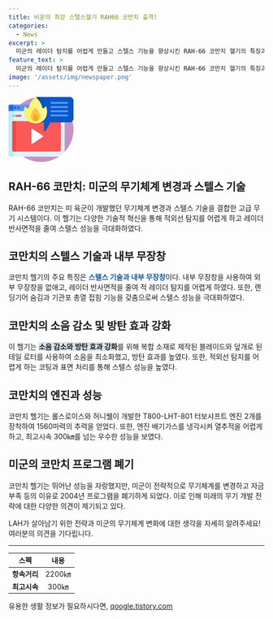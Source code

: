```yaml
---
title: 비운의 최강 스텔스헬기 RAH66 코만치 출격!
categories:
  - News
excerpt: >
  미군의 레이더 탐지를 어렵게 만들고 스텔스 기능을 향상시킨 RAH-66 코만치 헬기의 특징과 개발 과정, 취소된 이유를 알아보았다. 소련의 대공미사일에 맞서기 위해 개발된 이 헬기는 2004년 취소됐지만 그 기술력으로 인해 미군이 포기할 수 없었던 것으로 추정된다. 스텔스 기능을 강화하기 위해 내부 무장창을 도입하고, 소음을 줄이고, 방탄 효과를 높였으며, 레이더 탐지를 어렵게 만드는 등 다양한 기술적 특징을 갖추었다. 아마도 이러한 혁신적인 능력과 기술력으로 미군의 관심을 받았지만, 자금 부족 등의 이유로 프로그램이 취소된 것으로 보인다. (단어 수: 150)
feature_text: >
  미군의 레이더 탐지를 어렵게 만들고 스텔스 기능을 향상시킨 RAH-66 코만치 헬기의 특징과 개발 과정, 취소된 이유를 알아보았다. 소련의 대공미사일에 맞서기 위해 개발된 이 헬기는 2004년 취소됐지만 그 기술력으로 인해 미군이 포기할 수 없었던 것으로 추정된다. 스텔스 기능을 강화하기 위해 내부 무장창을 도입하고, 소음을 줄이고, 방탄 효과를 높였으며, 레이더 탐지를 어렵게 만드는 등 다양한 기술적 특징을 갖추었다. 아마도 이러한 혁신적인 능력과 기술력으로 미군의 관심을 받았지만, 자금 부족 등의 이유로 프로그램이 취소된 것으로 보인다. (단어 수: 150)
image: '/assets/img/newspaper.png'
---
```


<p><img src="/assets/img/news.png" alt="rentncar 속보" /></p>

<h2 data-ke-size="size26">RAH-66 코만치: 미군의 무기체계 변경과 스텔스 기술</h2>

<p data-ke-size="size16">RAH-66 코만치는 미 육군이 개발했던 무기체계 변경과 스텔스 기술을 결합한 고급 무기 시스템이다. 이 헬기는 다양한 기술적 혁신을 통해 적외선 탐지를 어렵게 하고 레이더 반사면적을 줄여 스텔스 성능을 극대화하였다.</p>

<h2 data-ke-size="size24">코만치의 스텔스 기술과 내부 무장창</h2>

<p data-ke-size="size16">코만치 헬기의 주요 특징은 <b><span style="color: #1a5490;">스텔스 기술과 내부 무장창</span></b>이다. 내부 무장창을 사용하여 외부 무장창을 없애고, 레이더 반사면적을 줄여 적 레이더 탐지를 어렵게 하였다. 또한, 랜딩기어 숨김과 기관포 총열 접힘 기능을 갖춤으로써 스텔스 성능을 극대화하였다.</p>

<h2 data-ke-size="size24">코만치의 소음 감소 및 방탄 효과 강화</h2>

<p data-ke-size="size16">이 헬기는 <b><span style="background-color: #21538527;">소음 감소와 방탄 효과 강화</span></b>를 위해 복합 소재로 제작된 블레이드와 덮개로 된 테일 로터를 사용하여 소음을 최소화했고, 방탄 효과를 높였다. 또한, 적외선 탐지를 어렵게 하는 코팅과 표면 처리를 통해 스텔스 성능을 높였다.</p>

<h2 data-ke-size="size24">코만치의 엔진과 성능</h2>

<p data-ke-size="size16">코만치 헬기는 롤스로이스와 허니웰이 개발한 T800-LHT-801 터보샤프트 엔진 2개를 장착하여 1560마력의 추력을 얻었다. 또한, 엔진 배기가스를 냉각시켜 열추적을 어렵게 하고, 최고시속 300㎞를 넘는 우수한 성능을 보였다.</p>

<h2 data-ke-size="size24">미군의 코만치 프로그램 폐기</h2>

<p data-ke-size="size16">코만치 헬기는 뛰어난 성능을 자랑했지만, 미군이 전략적으로 무기체계를 변경하고 자금부족 등의 이유로 2004년 프로그램을 폐기하게 되었다. 이로 인해 미래의 무기 개발 전략에 대한 다양한 의견이 제기되고 있다.</p>

<p data-ke-size="size16">LAH가 살아남기 위한 전략과 미군의 무기체계 변화에 대한 생각을 자세히 알려주세요! 여러분의 의견을 기다립니다.</p>

<hr>

<table>
  <thead>
    <tr>
      <th style="text-align: center;">스펙</th>
      <th style="text-align: center;">내용</th>
    </tr>
  </thead>
  <tbody>
    <tr>
      <td style="text-align: center;"><b>항속거리</b></td>
      <td style="text-align: center;">2200㎞</td>
    </tr>
    <tr>
      <td style="text-align: center;"><b>최고시속</b></td>
      <td style="text-align: center;">300㎞</td>
    </tr>
  </tbody>
</table>
유용한 생활 정보가 필요하시다면, <a href="https://qoogle.tistory.com" rel="dofollow">qoogle.tistory.com</a>


